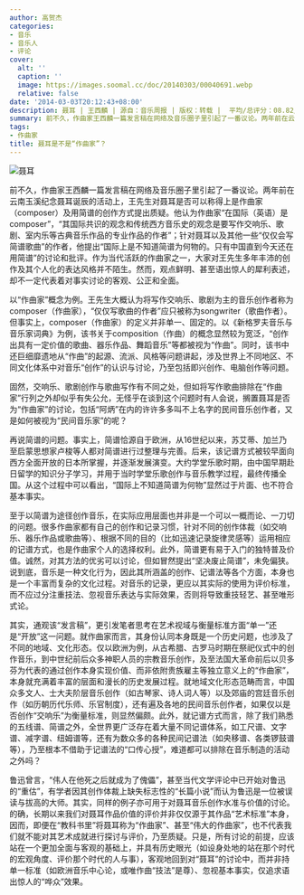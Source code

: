 ```yaml
---
author: 高贺杰
categories:
- 音乐
- 音乐人
- 评论
cover:
  alt: ''
  caption: ''
  image: https://images.soomal.cc/doc/20140303/00040691.webp
  relative: false
date: '2014-03-03T20:12:43+08:00'
description: 聂耳 | 王西麟 | 源自：音乐周报 | 版权：转载 |  平均/总评分：08.82/150
summary: 前不久，作曲家王西麟一篇发言稿在网络及音乐圈子里引起了一番议论。两年前在云南玉溪纪念聂耳诞辰的活动上，王先生对聂耳是否可以称得上是作曲家（composer）及用简谱的创作方式提出质疑。他认为作曲家“在国际（英语）是composer”，“其国际共识的观念和传统西方音乐史的观念是要写作交响乐、歌剧、室内乐等古典音乐作品的专业作品的作者”……
tags:
- 作曲家
title: 聂耳是不是“作曲家”？
---
```


![聂耳](https://images.soomal.cc/doc/20140303/00040690_01.webp)





前不久，作曲家王西麟一篇发言稿在网络及音乐圈子里引起了一番议论。两年前在云南玉溪纪念聂耳诞辰的活动上，王先生对聂耳是否可以称得上是作曲家（composer）及用简谱的创作方式提出质疑。他认为作曲家“在国际（英语）是composer”，“其国际共识的观念和传统西方音乐史的观念是要写作交响乐、歌剧、室内乐等古典音乐作品的专业作品的作者”；针对聂耳以及其他一些“仅仅会写简谱歌曲”的作者，他提出“国际上是不知道简谱为何物的。只有中国直到今天还在用简谱”的讨论和批评。作为当代活跃的作曲家之一，大家对王先生多年丰沛的创作及其个人化的表达风格并不陌生。然而，观点鲜明、甚至语出惊人的犀利表述，却不一定代表着对事实讨论的客观、公正和全面。

以“作曲家”概念为例。王先生大概认为将写作交响乐、歌剧为主的音乐创作者称为composer（作曲家），“仅仅写歌曲的作者”应只被称为songwriter（歌曲作者）。但事实上，composer（作曲家）的定义并非单一、固定的。以《新格罗夫音乐与音乐家词典》为例，该书关于composition（作曲）的概念显然较为宽泛，“创作出具有一定价值的歌曲、器乐作品、舞蹈音乐”等都被视为“作曲”。同时，该书中还巨细靡遗地从“作曲”的起源、流派、风格等问题讲起，涉及世界上不同地区、不同文化体系中对音乐“创作”的认识与讨论，乃至包括即兴创作、电脑创作等问题。

固然，交响乐、歌剧创作与歌曲写作有不同之处，但如将写作歌曲排除在“作曲家”行列之外却似乎有失公允，无怪乎在谈到这个问题时有人会说，搁置聂耳是否为“作曲家”的讨论，包括“阿炳”在内的许许多多叫不上名字的民间音乐创作者，又是如何被视为“民间音乐家”的呢？

再说简谱的问题。事实上，简谱恰源自于欧洲，从16世纪以来，苏艾蒂、加兰乃至启蒙思想家卢梭等人都对简谱进行过整理与完善。后来，该记谱方式被较早面向西方全面开放的日本所掌握，并逐渐发展演变。大约学堂乐歌时期，由中国早期赴日留学的知识分子学习，并用于当时学堂乐歌创作与音乐教学过程，最终传播全国。从这个过程中可以看出，“国际上不知道简谱为何物”显然过于片面、也不符合基本事实。

至于以简谱为途径创作音乐，在实际应用层面也并非是一个可以一概而论、一刀切的问题。很多作曲家都有自己的创作和记录习惯，针对不同的创作体裁（如交响乐、器乐作品或歌曲等）、根据不同的目的（比如迅速记录旋律灵感等）运用相应的记谱方式，也是作曲家个人的选择权利。此外，简谱更有易于入门的独特普及价值。诚然，对其方法的优劣可以讨论，但如冒然提出“坚决废止简谱”，未免偏狭。
说到底，音乐是一种文化行为，因此其所涵盖的创作、记谱法等各个方面，本身也是一个丰富而复杂的文化过程。对音乐的记录，更应以其实际的使用为评价标准，而不应过分注重技法、忽视音乐表达与实际效果，否则将导致重技轻艺、甚至唯形式论。

其实，通观该“发言稿”，更引发笔者思考在艺术视域与衡量标准方面“单一”还是“开放”这一问题。就作曲家而言，其身份认同本身既是一个历史问题，也涉及了不同的地域、文化形态。仅以欧洲为例，从古希腊、古罗马时期在祭祀仪式中的创作音乐，到中世纪前后众多神职人员的宗教音乐创作，及至法国大革命前后以贝多芬为代表的通过创作本身实现价值、而非依附贵族雇主等独立意义上的“作曲家”，本身就充满着丰富的层面和漫长的历史发展过程。就地域文化形态范畴而言，中国众多文人、士大夫阶层音乐创作（如古琴家、诗人词人等）以及郊庙的宫廷音乐创作（如历朝历代乐师、乐官制度），还有遍及各地的民间音乐创作者，如果仅以是否创作“交响乐”为衡量标准，则显然偏颇。此外，就记谱方式而言，除了我们熟悉的五线谱、简谱之外，全世界更广泛存在着大量不同记谱体系，如工尺谱、文字谱、减字谱、纽姆谱等，还有为数众多的各种民间记谱法（如央移谱、各类锣鼓谱等），乃至根本不借助于记谱法的“口传心授”，难道都可以排除在音乐制造的活动之外吗？

鲁迅曾言，“伟人在他死之后就成为了傀儡”，甚至当代文学评论中已开始对鲁迅的“重估”，有学者因其创作体裁上缺失标志性的“长篇小说”而认为鲁迅是一位被误读与拔高的大师。其实，同样的例子亦可用于对聂耳音乐创作水准与价值的讨论。的确，长期以来我们对聂耳作品价值的评价并非仅仅源于其作品“艺术标准”本身，因而，即便在“教科书里”将聂耳称为“作曲家”、甚至“伟大的作曲家”，也不代表我们就不能对其艺术成就进行探讨与评价，乃至质疑。只是，所有讨论的前提，应该站在一个更加全面与客观的基础上，并具有历史眼光（如设身处地的站在那个时代的宏观角度、评价那个时代的人与事），客观地回到对“聂耳”的讨论中，而并非持单一标准（如欧洲音乐中心论，或唯作曲“技法”是尊）、忽视基本事实，仅追求语出惊人的“哗众”效果。
